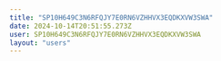 ```yaml
---
title: "SP10H649C3N6RFQJY7E0RN6VZHHVX3EQDKXVW3SWA"
date: 2024-10-14T20:51:55.273Z
user: SP10H649C3N6RFQJY7E0RN6VZHHVX3EQDKXVW3SWA
layout: "users"
---
```

    